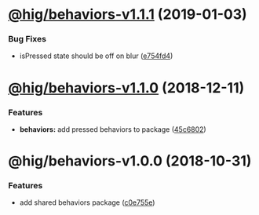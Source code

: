# [@hig/behaviors-v1.1.1](https://github.com/Autodesk/hig/compare/@hig/behaviors@1.1.0...@hig/behaviors@1.1.1) (2019-01-03)


### Bug Fixes

* isPressed state should be off on blur ([e754fd4](https://github.com/Autodesk/hig/commit/e754fd4))

# [@hig/behaviors-v1.1.0](https://github.com/Autodesk/hig/compare/@hig/behaviors@1.0.0...@hig/behaviors@1.1.0) (2018-12-11)


### Features

* **behaviors:** add pressed behaviors to package ([45c6802](https://github.com/Autodesk/hig/commit/45c6802))

# @hig/behaviors-v1.0.0 (2018-10-31)


### Features

* add shared behaviors package ([c0e755e](https://github.com/Autodesk/hig/commit/c0e755e))
